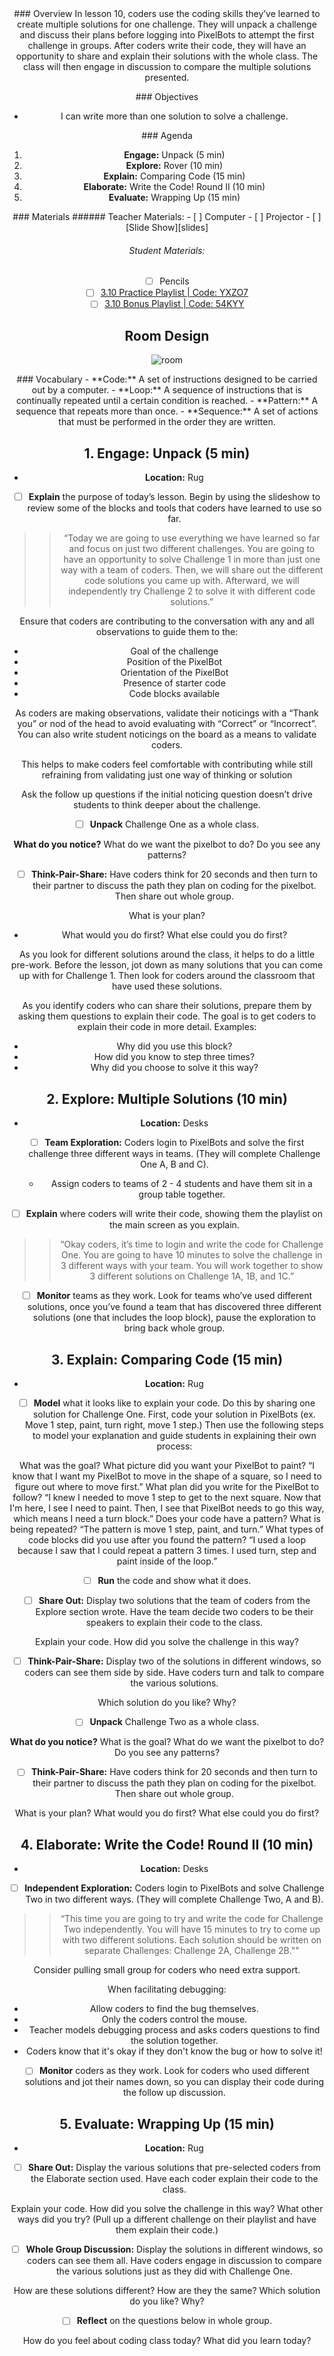 <header class='header' title='Multiple Solutions ' subtitle='Lesson 3.10'/>

<notable>
<iconp src='/icons/activity.png'>### Overview</iconp>
In lesson 10, coders use the coding skills they’ve learned to create multiple solutions for one challenge. They will unpack a challenge and discuss their plans before logging into PixelBots to attempt the first challenge in groups. After coders write their code, they will have an opportunity to share and explain their solutions with the whole class. The class will then engage in discussion to compare the multiple solutions presented.

<iconp src='/icons/objectives.png'>### Objectives</iconp>
- I can write more than one solution to solve a challenge.

<iconp src='/icons/agenda.png'>### Agenda</iconp>
1. **Engage:** Unpack (5 min)
1. **Explore:** Rover (10 min)
1. **Explain:** Comparing Code (15 min)
1. **Elaborate:** Write the Code! Round II (10 min)
1. **Evaluate:** Wrapping Up (15 min)

<note>
<iconp src='/icons/materials.png'>### Materials</iconp>
###### Teacher Materials:
- [ ] Computer
- [ ] Projector
- [ ] [Slide Show][slides]

###### Student Materials:
- [ ] Pencils
- [ ] [3.10 Practice Playlist | Code: YXZO7][playlist1]
- [ ] [3.10 Bonus Playlist | Code: 54KYY][playlist2]
</note>

## Room Design
![room](/images/layout-online.png)

<note>
<iconp src='/icons/vocab.png'>### Vocabulary</iconp>
- **Code:** A set of instructions designed to be carried out by a computer.
- **Loop:** A sequence of instructions that is continually repeated until a certain condition is reached.
- **Pattern:** A sequence that repeats more than once.
- **Sequence:** A set of actions that must be performed in the order they are written.
</note>

<pagebreak/>

## 1. Engage: Unpack (5 min)
- **Location:** Rug

- [ ] **Explain** the purpose of today’s lesson. Begin by using the slideshow to review some of the blocks and tools that coders have learned to use so far.
>>“Today we are going to use everything we have learned so far and focus on just two different challenges. You are going to have an opportunity to solve Challenge 1 in more than just one way with a team of coders. Then, we will share out the different code solutions you came up with. Afterward, we will independently try Challenge 2 to solve it with different code solutions.”

<note type='tip'>
Ensure that coders  are contributing to the conversation with any and all observations to guide them to the:

- Goal of the challenge
- Position of the PixelBot
- Orientation of the PixelBot
- Presence of starter code
- Code blocks available

As coders are making observations, validate their noticings with a “Thank you” or nod of the head to avoid evaluating with “Correct” or “Incorrect”. You can also write student noticings on the board as a means to validate coders.

This helps to make coders feel comfortable with contributing while still refraining from validating just one way of thinking or solution

Ask the follow up questions if the initial noticing question doesn’t drive students to think deeper about the challenge.
</note>

- [ ] **Unpack** Challenge One as a whole class.

<iconp type='question'>**What do you notice?**</iconp>
<iconp type='question'>What do we want the pixelbot to do?</iconp>
<iconp type='question'>Do you see any patterns?</iconp>
<br/>


- [ ] **Think-Pair-Share:** Have coders think for 20 seconds and then turn to their partner to discuss the path they plan on coding for the pixelbot. Then share out whole group.

<iconp type='question'>What is your plan?</iconp>
- What would you do first? What else could you do first?

<note type='tip'>
As you look for different solutions around the class, it helps to do a little pre-work. Before the lesson, jot down as many solutions that you can come up with for Challenge 1. Then look for coders around the classroom that have used these solutions.

As you identify coders who can share their solutions, prepare them by asking them questions to explain their code. The goal is to get coders to explain their code in more detail.
Examples:
- Why did you use this block?
- How did you know to step three times?
- Why did you choose to solve it this way?
</note>

## 2. Explore: Multiple Solutions (10 min)
- **Location:** Desks
- [ ] **Team Exploration:** Coders login to PixelBots and solve the first challenge three different ways in teams. (They will complete Challenge One A, B and C).
  - Assign coders to teams of 2 - 4 students and have them sit in a group table together.

- [ ] **Explain** where coders will write their code, showing them the playlist on the main screen as you explain.
>>“Okay coders, it’s time to login and write the code for Challenge One. You are going to have 10 minutes to solve the challenge in 3 different ways with your team. You will work together to show 3 different solutions on Challenge 1A, 1B, and 1C.”

- [ ] **Monitor** teams as they work. Look for teams who’ve used different solutions, once you’ve found a team that has discovered three different solutions (one that includes the loop block), pause the exploration to bring back whole group.

## 3. Explain: Comparing Code (15 min)
- **Location:** Rug
- [ ] **Model** what it looks like to explain your code. Do this by sharing one solution for Challenge One. First, code your solution in PixelBots (ex. Move 1 step, paint, turn right, move 1 step.) Then use the following steps to model your explanation and guide students in explaining their own process:

<iconp type='question'>What was the goal? What picture did you want your PixelBot to paint?</iconp>
<iconp type='answer'>“I know that I want my PixelBot to move in the shape of a square, so I need to figure out where to move first.”</iconp>
<iconp type='question'>What plan did you write for the PixelBot to follow?</iconp>
<iconp type='answer'>“I knew I needed to move 1 step to get to the next square. Now that I'm here, I see I need to paint. Then, I see that PixelBot needs to go this way, which means I need a turn block.”</iconp>
<iconp type='question'>Does your code have a pattern? What is being repeated?</iconp>
<iconp type='answer'>“The pattern is move 1 step, paint, and turn.”</iconp>
<iconp type='question'>What types of code blocks did you use after you found the pattern?</iconp>
<iconp type='answer'>“I used a loop because I saw that I could repeat a pattern 3 times. I used turn, step and paint inside of the loop.”</iconp>
<br/>

- [ ] **Run** the code and show what it does.

- [ ] **Share Out:** Display two solutions that the team of coders from the Explore section wrote. Have the team decide two coders to be their speakers to explain their code to the class.

<iconp type='question'>Explain your code. How did you solve the challenge in this way?</iconp>
<br/>

- [ ] **Think-Pair-Share:** Display two of the solutions in different windows, so coders can see them side by side. Have coders turn and talk to compare the various solutions.

<iconp type='question'>Which solution do you like? Why?</iconp>
<br/>

- [ ] **Unpack** Challenge Two as a whole class.

<iconp type='question'>**What do you notice?**</iconp>
<iconp type='question'>What is the goal?</iconp>
<iconp type='question'>What do we want the pixelbot to do?</iconp>
<iconp type='question'>Do you see any patterns?</iconp>
<br/>

- [ ] **Think-Pair-Share:** Have coders think for 20 seconds and then turn to their partner to discuss the path they plan on coding for the pixelbot. Then share out whole group.

<iconp type='question'>What is your plan?</iconp>
<iconp type='question'>What would you do first? What else could you do first?</iconp>

## 4. Elaborate: Write the Code! Round II (10 min)
- **Location:** Desks
- [ ] **Independent Exploration:** Coders login to PixelBots and solve Challenge Two in two different ways. (They will complete Challenge Two, A and B).
>>“This time you are going to try and write the code for Challenge Two independently. You will have 15 minutes to try to come up with two different solutions. Each solution should be written on separate Challenges: Challenge 2A, Challenge 2B.""

<note type='tip'>
Consider pulling small group for coders who need extra support.

When facilitating debugging:
- Allow coders to find the bug themselves.
- Only the coders control the mouse.
- Teacher models debugging process and asks coders questions to find the solution together.
- Coders know that it's okay if they don't know the bug or how to solve it!
</note>

- [ ] **Monitor** coders as they work. Look for coders who used different solutions and jot their names down, so you can display their code during the follow up discussion.

## 5. Evaluate: Wrapping Up (15 min)
- **Location:** Rug
- [ ] **Share Out:** Display the various solutions that pre-selected coders from the Elaborate section used. Have each coder explain their code to the class.

<iconp type='question'>Explain your code. How did you solve the challenge in this way?</iconp>
<iconp type='question'>What other ways did you try? (Pull up a different challenge on their playlist and have them explain their code.)</iconp>
<br/>

- [ ] **Whole Group Discussion:** Display the solutions in different windows, so coders can see them all. Have coders engage in discussion to compare the various solutions just as they did with Challenge One.

<iconp type='question'>How are these solutions different?</iconp>
<iconp type='question'>How are they the same?</iconp>
<iconp type='question'>Which solution do you like? Why?</iconp>
<br/>

- [ ] **Reflect** on the questions below in whole group.

<iconp type='question'>How do you feel about coding class today?</iconp>
<iconp type='question'>What did you learn today?</iconp>


</notable>

[slides]: https://docs.google.com/presentation/d/1iLNO6gL0TCJt55yCpcY7ldjbAKABvD1a7UukDN1ekAs/edit?usp=sharing
[playlist1]: http://www.pixelbots.io/YXZO7
[playlist2]: http://www.pixelbots.io/54KYY
